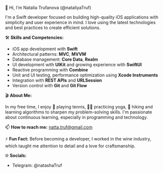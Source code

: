 👋 Hi, I'm Natalia Trufanova (@nataliyaTruf)

I'm a Swift developer focused on building high-quality iOS applications with simplicity and user experience in mind. 
I love using the latest technologies and best practices to create efficient solutions.

🛠️ **Skills and Competencies:**

- iOS app development with **Swift**
- Architectural patterns: **MVC**, **MVVM**
- Database management: **Core Data**, **Realm**
- UI development with **UIKit** and growing experience with **SwiftUI**
- Reactive programming with **Combine**
- Unit and UI testing, performance optimization using **Xcode Instruments**
- Integration with **REST APIs** and **URLSession**
- Version control with **Git** and **Git Flow**

🎬 **About Me:**

In my free time, I enjoy 🎾 playing tennis, 🧘‍♀️ practicing yoga, 🥾 hiking and learning algorithms to sharpen my problem-solving skills. 
I'm passionate about continuous learning, especially in programming and technology.

📫 **How to reach me:** natta.truf@gmail.com

⚡ **Fun Fact:** Before becoming a developer, I worked in the wine industry, which taught me attention to detail and a love for craftsmanship.

🌐 **Socials:**

- Telegram: @natashaTruf


<!---
nataliyaTruf/nataliyaTruf is a ✨ special ✨ repository because its `README.md` (this file) appears on your GitHub profile.
You can click the Preview link to take a look at your changes.
--->
